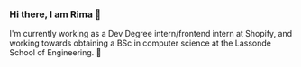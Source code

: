 ### Hi there, I am Rima 👋

I'm currently working as a Dev Degree intern/frontend intern at Shopify, and working towards obtaining a BSc in computer science at the Lassonde School of Engineering. 🙂
<!--
**rimapaul/rimapaul** is a ✨ _special_ ✨ repository because its `README.md` (this file) appears on your GitHub profile.

Here are some ideas to get you started:

- 🔭 I’m currently working on ...
- 🌱 I’m currently learning ...
- 👯 I’m looking to collaborate on ...
- 🤔 I’m looking for help with ...
- 💬 Ask me about ...
- 📫 How to reach me: ...
- 😄 Pronouns: ...
- ⚡ Fun fact: ...
-->
